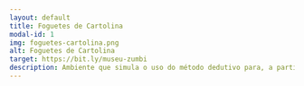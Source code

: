 ```yaml
---
layout: default
title: Foguetes de Cartolina
modal-id: 1
img: foguetes-cartolina.png
alt: Foguetes de Cartolina
target: https://bit.ly/museu-zumbi
description: Ambiente que simula o uso do método dedutivo para, a partir de evidências, deduzir uma nova informação. Neste ambiente/jogo, o usuário assume o papel de um médico que deve diagnosticar zumbis.
---
```


